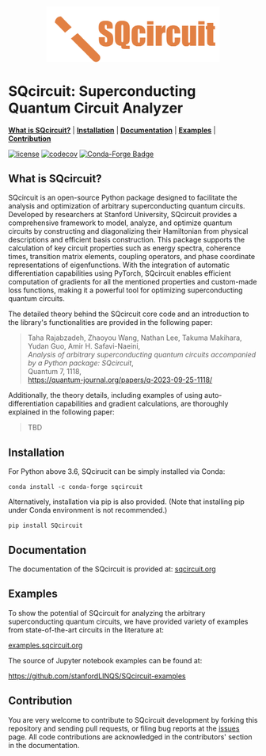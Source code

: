 <div align="center"><picture>
  <source media="(prefers-color-scheme: dark)" srcset="pics/dark_logo_sq.png">
  <source media="(prefers-color-scheme: light)" srcset="pics/light_logo_sq.png">
  <img alt="Logo image" src="pics/dark_logo_sq.png" width="350" height="auto">
</picture></div>

# SQcircuit: Superconducting Quantum Circuit Analyzer
[**What is SQcircuit?**](#What-is-SQcircuit?)
| [**Installation**](#Installation)
| [**Documentation**](#Documentation)
| [**Examples**](#Examples)
| [**Contribution**](#Contribution)

[![license](https://img.shields.io/badge/license-New%20BSD-orange.svg)](https://opensource.org/licenses/BSD-3-Clause)
[![codecov](https://codecov.io/gh/stanfordLINQS/SQcircuit/branch/main/graph/badge.svg?token=6FT6L9ZPHP)](https://codecov.io/gh/stanfordLINQS/SQcircuit)
[![Conda-Forge Badge](https://anaconda.org/conda-forge/sqcircuit/badges/downloads.svg)](https://anaconda.org/conda-forge/sqcircuit)
## What is SQcircuit?

SQcircuit is an open-source Python package designed to facilitate the 
analysis and optimization of arbitrary superconducting quantum circuits. 
Developed by researchers at Stanford University, SQcircuit provides a 
comprehensive framework to model, analyze, and optimize quantum circuits by 
constructing and diagonalizing their Hamiltonian from physical descriptions 
and efficient basis construction. This package supports the calculation of 
key circuit properties such as energy spectra, coherence times, transition 
matrix elements, coupling operators, and phase coordinate representations of 
eigenfunctions. With the integration of automatic differentiation 
capabilities using PyTorch, SQcircuit enables efficient computation of 
gradients for all the mentioned properties and custom-made loss functions, 
making it a powerful tool for optimizing superconducting quantum circuits.

The detailed theory behind the SQcircuit core code and an introduction to 
the library's functionalities are provided in the following paper:

> Taha Rajabzadeh, Zhaoyou Wang, Nathan Lee, Takuma Makihara, Yudan Guo, 
> Amir H. Safavi-Naeini,<br>
> *Analysis of arbitrary superconducting quantum circuits accompanied by a 
> Python package: SQcircuit*,<br>
> Quantum 7, 1118,<br>
> https://quantum-journal.org/papers/q-2023-09-25-1118/

Additionally, the theory details, including examples of using 
auto-differentiation capabilities and gradient calculations, are thoroughly 
explained in the following paper:

> TBD

## Installation
For Python above 3.6, SQcirucit can be simply installed via Conda:
```
conda install -c conda-forge sqcircuit
```
Alternatively, installation via pip is also provided. 
(Note that installing pip under Conda environment is not recommended.)
```
pip install SQcircuit
```

## Documentation
The documentation of the SQcircuit is provided at:
[sqcircuit.org](https://sqcircuit.org)

## Examples
To show the potential of SQcircuit for analyzing the arbitrary superconducting 
quantum circuits, we have provided variety of examples from state-of-the-art 
circuits in the literature at:

[examples.sqcircuit.org](https://docs.sqcircuit.org/examples.html)

The source of Jupyter notebook examples can be found at:

https://github.com/stanfordLINQS/SQcircuit-examples
## Contribution
You are very welcome to contribute to SQcircuit development by forking this 
repository and sending pull requests, or filing bug reports at the 
[issues](https://github.com/stanfordLINQS/SQcircuit/issues) page. 
All code contributions are acknowledged in the contributors' section in 
the documentation.

